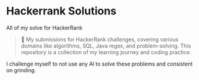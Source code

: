 # Hackerrank Solutions
All of my solve for HackerRank 
> 🎯 My submissions for HackerRank challenges, covering various domains like algorithms, SQL, Java regex, and problem-solving. This repository is a collection of my learning journey and coding practice.

I challenge myself to not use any AI to solve these problems and consistent on grinding.
